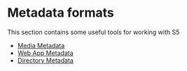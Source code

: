 # Metadata formats

This section contains some useful tools for working with S5

- [Media Metadata](media.md)
- [Web App Metadata](web-app.md)
- [Directory Metadata](directory.md)
